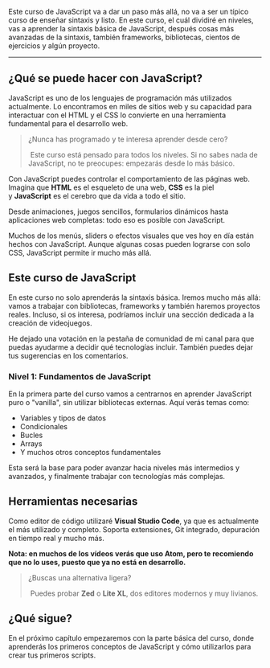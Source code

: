 Este curso de JavaScript va a dar un paso más allá, no va a ser un típico curso de enseñar sintaxis y listo. En este curso, el cuál dividiré en niveles, vas a aprender la sintaxis básica de JavaScript, después cosas más avanzadas de la sintaxis, también frameworks, bibliotecas, cientos de ejercicios y algún proyecto.

---
## ¿Qué se puede hacer con JavaScript?

JavaScript es uno de los lenguajes de programación más utilizados actualmente. Lo encontramos en miles de sitios web y su capacidad para interactuar con el HTML y el CSS lo convierte en una herramienta fundamental para el desarrollo web.

> ¿Nunca has programado y te interesa aprender desde cero?
> 
>  Este curso está pensado para todos los niveles. Si no sabes nada de JavaScript, no te preocupes: empezarás desde lo más básico.

Con JavaScript puedes controlar el comportamiento de las páginas web. Imagina que **HTML** es el esqueleto de una web, **CSS** es la piel y **JavaScript** es el cerebro que da vida a todo el sitio.

Desde animaciones, juegos sencillos, formularios dinámicos hasta aplicaciones web completas: todo eso es posible con JavaScript.

Muchos de los menús, sliders o efectos visuales que ves hoy en día están hechos con JavaScript. Aunque algunas cosas pueden lograrse con solo CSS, JavaScript permite ir mucho más allá.

## Este curso de JavaScript

En este curso no solo aprenderás la sintaxis básica. Iremos mucho más allá: vamos a trabajar con bibliotecas, frameworks y también haremos proyectos reales. Incluso, si os interesa, podríamos incluir una sección dedicada a la creación de videojuegos.

He dejado una votación en la pestaña de comunidad de mi canal para que puedas ayudarme a decidir qué tecnologías incluir. También puedes dejar tus sugerencias en los comentarios.

### Nivel 1: Fundamentos de JavaScript

En la primera parte del curso vamos a centrarnos en aprender JavaScript puro o "vanilla", sin utilizar bibliotecas externas. Aquí verás temas como:

- Variables y tipos de datos
- Condicionales
- Bucles
- Arrays
- Y muchos otros conceptos fundamentales

Esta será la base para poder avanzar hacia niveles más intermedios y avanzados, y finalmente trabajar con tecnologías más complejas.

## Herramientas necesarias

Como editor de código utilizaré **Visual Studio Code**, ya que es actualmente el más utilizado y completo. Soporta extensiones, Git integrado, depuración en tiempo real y mucho más.

**Nota: en muchos de los vídeos verás que uso Atom, pero te recomiendo que no lo uses, puesto que ya no está en desarrollo.**

> ¿Buscas una alternativa ligera?
> 
>  Puedes probar **Zed** o **Lite XL**, dos editores modernos y muy livianos.

## ¿Qué sigue?

En el próximo capítulo empezaremos con la parte básica del curso, donde aprenderás los primeros conceptos de JavaScript y cómo utilizarlos para crear tus primeros scripts.